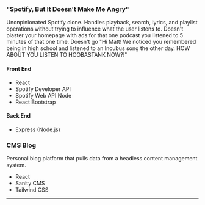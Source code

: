 ### "Spotify, But It Doesn't Make Me Angry"
Unonpinionated Spotify clone. 
Handles playback, search, lyrics, and playlist operations without trying to influence what the user listens to.
Doesn't plaster your homepage with ads for that one podcast you listened to 5 minutes of that one time.
Doesn't go "Hi Matt! We noticed you remembered being in high school and listened to an Incubus song the other day. HOW ABOUT YOU LISTEN TO HOOBASTANK NOW?!"
#### Front End
- React
- Spotify Developer API
- Spotify Web API Node
- React Bootstrap
#### Back End
- Express (Node.js)


### CMS Blog
Personal blog platform that pulls data from a headless content management system.
- React
- Sanity CMS
- Tailwind CSS
---
